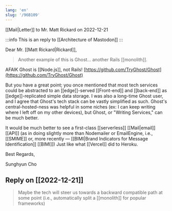 ```yaml
---
lang: 'en'
slug: '/96B109'
---
```


[[Mail|Letter]] to Mr. Matt Rickard on 2022-12-21

:::info
This is an reply to [[Architecture of Mastodon]]
:::

Dear Mr. [[Matt Rickard|Rickard]],

> Another example of this is Ghost... another Rails [[monolith]].

AFAIK Ghost is [[Node.js]], not Rails! [https://github.com/TryGhost/Ghost](https://github.com/TryGhost/Ghost)

But you have a great point; you once mentioned that most tech services could be abstracted to an [[edge]]-served [[Front-end]] and [[back-end]] as [[edge]]-replicated simple data storage. I was also a long-time Ghost user, and I agree that Ghost's tech stack can be vastly simplified as such. Ghost's central-hosted-ness was helpful in some niches (ex: I can keep writing where I left off on my other devices), but Ghost, or "Writing Services," can be much better.

It would be much better to see a first-class [[serverless]] [[Mail|email]] [[API]] (as in doing slightly more than Nodemailer or EmailEngine, i.e., [[SMIME]] or, more recently — [[BIMI|Brand Indicators for Message Identification]] [[BIMI]]) Just like what [[Vercel]] did to Heroku.

Best Regards,

Sunghyun Cho

## Reply on [[2022-12-21]]

> Maybe the tech will steer us towards a backward compatible path at some point (i.e., automatically split a [[monolith]] for popular frameworks)
